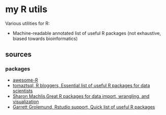 # my R utils
Various utilities for R: 

* Machine-readable annotated list of useful R packages (not exhaustive, biased towards bioinformatics)

## sources
### packages
* [awesome-R](https://github.com/qinwf/awesome-R)
* [tomaztsql, R bloggers, Essential list of useful R packages for data scientists](https://www.r-bloggers.com/2020/04/essential-list-of-useful-r-packages-for-data-scientists/)
* [Sharon Machlis,Great R packages for data import, wrangling, and visualization](https://www.computerworld.com/article/2921176/great-r-packages-for-data-import-wrangling-visualization.html)
* [Garrett Grolemund, Rstudio support, Quick list of useful R packages](https://support.rstudio.com/hc/en-us/articles/201057987-Quick-list-of-useful-R-packages)
